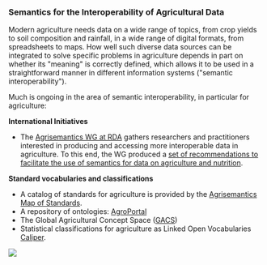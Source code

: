 ### Semantics for the Interoperability of Agricultural Data

Modern agriculture needs data on a wide range of topics, from crop yields to soil composition and rainfall, in a wide range of digital formats, from spreadsheets to maps. How well such diverse data sources can be integrated to solve specific problems in agriculture depends in part on whether its "meaning" is correctly defined, which allows it to be used in a straightforward manner in different information systems ("semantic interoperability").

Much is ongoing in the area of semantic interoperability, in particular for agriculture:

**International Initiatives**
- The [Agrisemantics WG at RDA](https://www.rd-alliance.org/groups/agrisemantics-wg.html) gathers researchers and practitioners interested in producing and accessing more interoperable data in agriculture. To this end, the WG produced a [set of recommendations to facilitate the use of semantics for data on agriculture and nutrition](url).

**Standard vocabularies and classifications**

- A catalog of standards for agriculture is provided by the [Agrisemantics Map of Standards](https://vest.agrisemantics.org/).
- A repository of ontologies: [AgroPortal](http://agroportal.lirmm.fr/)
- The Global Agricultural Concept Space ([GACS](http://browser.agrisemantics.org/gacs/en/))
- Statistical classifications for agriculture as Linked Open Vocabularies [Caliper](http://stats-class.fao.uniroma2.it/caliper/).

![](SEMANTICS-RICE_poster_lores.jpg)
